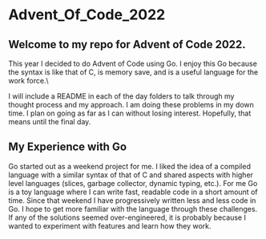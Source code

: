 # Advent_Of_Code_2022

## Welcome to my repo for Advent of Code 2022.
This year I decided to do Advent of Code using Go. I enjoy this Go because the syntax is like that of C, is memory save, and is a useful language for the work force.\


I will include a README in each of the day folders to talk through my thought process and my approach. I am doing these problems in my down time. I plan on going as far as I can without losing interest. Hopefully, that means until the final day.


## My Experience with Go
Go started out as a weekend project for me. I liked the idea of a compiled language with a similar syntax of that of C and shared aspects with higher level languages (slices, garbage collector, dynamic typing, etc.). For me Go is a toy language where I can write fast, readable code in a short amount of time. Since that weekend I have progressively written less and less code in Go. I hope to get more familiar with the language through these challenges. If any of the solutions seemed over-engineered, it is probably because I wanted to experiment with features and learn how they work.

